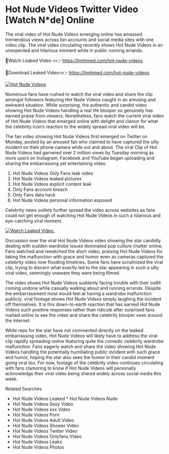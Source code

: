 ﻿# Hot Nude Videos Twitter Video [Watch N*de] Online

The viral video of ﻿Hot Nude Videos emerging online has amassed tremendous views across fan accounts and social media sites with one video clip. The viral video circulating recently shows ﻿Hot Nude Videos in an unexpected and hilarious moment while in public running errands. 

🔴Watch Leaked Video 🔥👉  https://hmhmed.com/hot-nude-videos 

🔴Download Leaked Video🔥👉  https://hmhmed.com/hot-nude-videos 

[![Hot Nude Videos](https://i.imgur.com/dJHk4Zq.gif)](https://hmhmed.com/hot-nude-videos)

Numerous fans have rushed to watch the viral video and share the clip amongst followers featuring ﻿Hot Nude Videos caught in an amusing and awkward situation. While surprising, the authentic and candid video showing ﻿Hot Nude Videos handling a real life blooper so genuinely has earned praise from viewers. Nonetheless, fans watch the current viral video of ﻿Hot Nude Videos that emerged online with delight and clamor for what the celebrity icon’s reaction to the widely spread viral video will be.

The fan video showing ﻿Hot Nude Videos first emerged on Twitter on Monday, posted by an amused fan who claimed to have captured the silly incident on their phone camera while out and about. The viral Clip of ﻿Hot Nude Videos had garnered over 2 million views by Tuesday morning as more users on Instagram, Facebook and YouTube began uploading and sharing the embarrassing yet entertaining video. 

1. ﻿Hot Nude Videos Only Fans leak video
2. ﻿Hot Nude Videos leaked pictures
3. ﻿Hot Nude Videos explicit content leak
4. Only Fans account breach
5. Only Fans data hack
6. ﻿Hot Nude Videos personal information exposed

Celebrity news outlets further spread the video across websites as fans could not get enough of watching ﻿Hot Nude Videos in such a hilarious and eye-catching viral moment. 

[![Watch Leaked Video.](https://miro.medium.com/v2/resize:fit:828/format:webp/1*cilzJN44JGOrTw9NJCrNHA.gif "Watch Leaked Video")](https://hmhmed.com/hot-nude-videos)

Discussion over the viral ﻿Hot Nude Videos video showing the star candidly dealing with sudden wardrobe issues dominated pop culture chatter online. Fans watched and rewatched the short video, praising ﻿Hot Nude Videos for taking the malfunction with grace and humor even as cameras captured the celebrity video now flooding timelines. Some fans have scrutinized the viral clip, trying to discern what exactly led to the star appearing in such a silly viral video, seemingly unaware they were being filmed.

The video shows ﻿Hot Nude Videos suddenly facing trouble with their outfit coming undone while casually walking about and running errands. Despite the embarrassment most would feel at having a wardrobe malfunction publicly, viral footage shows ﻿Hot Nude Videos simply laughing the incident off themselves. It is this down-to-earth reaction that has earned ﻿Hot Nude Videos such positive responses rather than ridicule after surprised fans rushed online to see the video and share the celebrity blooper seen around the internet.  

While reps for the star have not commented directly on the leaked embarrassing video, ﻿Hot Nude Videos will likely have to address the viral clip rapidly spreading online featuring quite the comedic celebrity wardrobe malfunction. Fans eagerly watch and share the video showing ﻿Hot Nude Videos handling the potentially humiliating public incident with such grace and humor, hoping the star also sees the humor in their candid moment going viral too. For now, footage of the celebrity video continues circulating with fans clamoring to know if ﻿Hot Nude Videos will personally acknowledge their viral video being shared widely across social media this week.

Related Searches
* ﻿Hot Nude Videos Leaked
﻿* Hot Nude Videos Nude
* ﻿Hot Nude Videos Sexy Video
* ﻿Hot Nude Videos xxx Video
* ﻿Hot Nude Videos Porn
* ﻿Hot Nude Videos Adult Video
* ﻿Hot Nude Videos Shower Video
* ﻿Hot Nude Videos Twitter Video
* ﻿Hot Nude Videos Onlyfans Video
* ﻿Hot Nude Videos Leaks
* ﻿Hot Nude Videos Photos